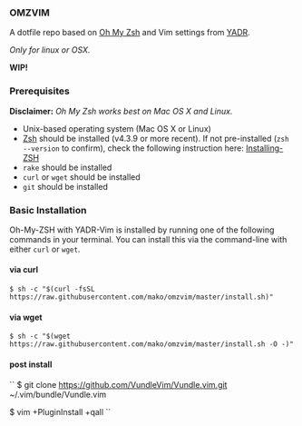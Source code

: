 ### OMZVIM

A dotfile repo based on [Oh My Zsh](https://github.com/robbyrussell/oh-my-zsh) and Vim settings from [YADR](https://github.com/skwp/dotfiles).

*Only for linux or OSX.*

__WIP!__

### Prerequisites

__Disclaimer:__ _Oh My Zsh works best on Mac OS X and Linux._

* Unix-based operating system (Mac OS X or Linux)
* [Zsh](http://www.zsh.org) should be installed (v4.3.9 or more recent). If not pre-installed (`zsh --version` to confirm), check the following instruction here: [Installing-ZSH](https://github.com/robbyrussell/oh-my-zsh/wiki/Installing-ZSH)
* `rake` should be installed
* `curl` or `wget` should be installed
* `git` should be installed

### Basic Installation

Oh-My-ZSH with YADR-Vim is installed by running one of the following commands in your terminal. You can install this via the command-line with either `curl` or `wget`.

#### via curl

``
$ sh -c "$(curl -fsSL https://raw.githubusercontent.com/mako/omzvim/master/install.sh)"
``

#### via wget

``
$ sh -c "$(wget https://raw.githubusercontent.com/mako/omzvim/master/install.sh -O -)"
``
#### post install
``
$ git clone https://github.com/VundleVim/Vundle.vim.git ~/.vim/bundle/Vundle.vim

$ vim +PluginInstall +qall
``
